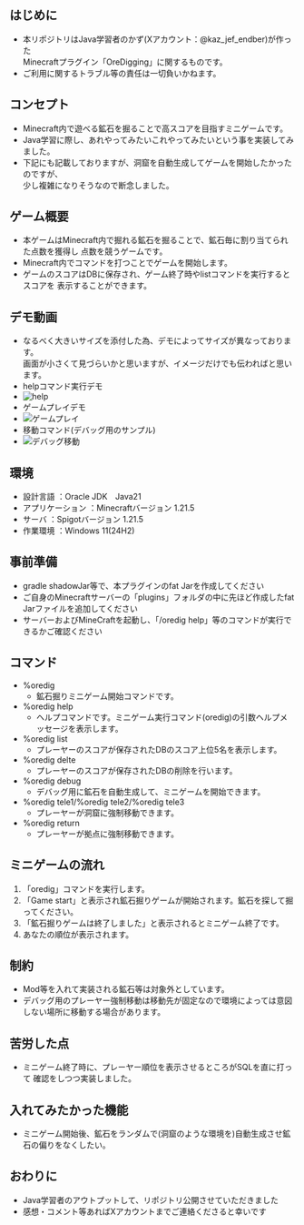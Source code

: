 ## はじめに
* 本リポジトリはJava学習者のかず(Xアカウント：@kaz_jef_endber)が作った  
Minecraftプラグイン「OreDigging」に関するものです。  
* ご利用に関するトラブル等の責任は一切負いかねます。

## コンセプト
* Minecraft内で遊べる鉱石を掘ることで高スコアを目指すミニゲームです。  
* Java学習に際し、あれやってみたいこれやってみたいという事を実装してみました。  
* 下記にも記載しておりますが、洞窟を自動生成してゲームを開始したかったのですが、  
少し複雑になりそうなので断念しました。
  
## ゲーム概要
* 本ゲームはMinecraft内で掘れる鉱石を掘ることで、鉱石毎に割り当てられた点数を獲得し
  点数を競うゲームです。
* Minecraft内でコマンドを打つことでゲームを開始します。
* ゲームのスコアはDBに保存され、ゲーム終了時やlistコマンドを実行するとスコアを
  表示することができます。
  
## デモ動画
* なるべく大きいサイズを添付した為、デモによってサイズが異なっております。  
画面が小さくて見づらいかと思いますが、イメージだけでも伝わればと思います。  
* helpコマンド実行デモ
*  ![help](https://github.com/user-attachments/assets/31346369-e288-4b84-9c24-0a2792aeb5cb)
* ゲームプレイデモ
* ![ゲームプレイ](https://github.com/user-attachments/assets/0fc458f3-2372-400e-9376-3a4058027e15)
* 移動コマンド(デバッグ用のサンプル)
* ![デバッグ移動](https://github.com/user-attachments/assets/62d44042-3abf-4acf-9299-27f67819602c)

## 環境
* 設計言語          ：Oracle JDK　Java21  
* アプリケーション   ：Minecraftバージョン 1.21.5  
* サーバ            ：Spigotバージョン    1.21.5  
* 作業環境          ：Windows 11(24H2)  

## 事前準備
* gradle shadowJar等で、本プラグインのfat Jarを作成してください
* ご自身のMinecraftサーバーの「plugins」フォルダの中に先ほど作成したfat Jarファイルを追加してください
* サーバーおよびMineCraftを起動し、「/oredig help」等のコマンドが実行できるかご確認ください

## コマンド
* %oredig
  + 鉱石掘りミニゲーム開始コマンドです。 
* %oredig help  
  + ヘルプコマンドです。ミニゲーム実行コマンド(oredig)の引数ヘルプメッセージを表示します。    
* %oredig list
  + プレーヤーのスコアが保存されたDBのスコア上位5名を表示します。  
* %oredig delte
  + プレーヤーのスコアが保存されたDBの削除を行います。  
* %oredig debug  
  + デバッグ用に鉱石を自動生成して、ミニゲームを開始できます。
* %oredig tele1/%oredig tele2/%oredig tele3
  + プレーヤーが洞窟に強制移動できます。
* %oredig return  
  + プレーヤーが拠点に強制移動できます。

## ミニゲームの流れ
1. 「oredig」コマンドを実行します。
2. 「Game start」と表示され鉱石掘りゲームが開始されます。鉱石を探して掘ってください。
3. 「鉱石掘りゲームは終了しました」と表示されるとミニゲーム終了です。
4. あなたの順位が表示されます。

## 制約
* Mod等を入れて実装される鉱石等は対象外としています。  
* デバッグ用のプレーヤー強制移動は移動先が固定なので環境によっては意図しない場所に移動する場合があります。  

## 苦労した点
* ミニゲーム終了時に、プレーヤー順位を表示させるところがSQLを直に打って
  確認をしつつ実装しました。  

## 入れてみたかった機能
* ミニゲーム開始後、鉱石をランダムで(洞窟のような環境を)自動生成させ鉱石の偏りをなくしたい。

## おわりに
* Java学習者のアウトプットして、リポジトリ公開させていただきました
* 感想・コメント等あればXアカウントまでご連絡くださると幸いです

